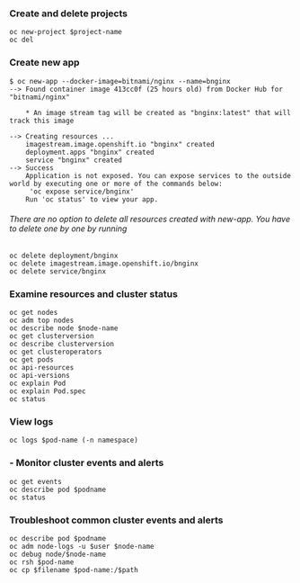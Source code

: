 ### Create and delete projects
```
oc new-project $project-name
oc del
```

### Create new app
```
$ oc new-app --docker-image=bitnami/nginx --name=bnginx
--> Found container image 413cc0f (25 hours old) from Docker Hub for "bitnami/nginx"

    * An image stream tag will be created as "bnginx:latest" that will track this image

--> Creating resources ...
    imagestream.image.openshift.io "bnginx" created
    deployment.apps "bnginx" created
    service "bnginx" created
--> Success
    Application is not exposed. You can expose services to the outside world by executing one or more of the commands below:
     'oc expose service/bnginx' 
    Run 'oc status' to view your app.
```
###### There are no option to delete all resources created with new-app. You have to delete one by one by running

```
oc delete deployment/bnginx
oc delete imagestream.image.openshift.io/bnginx
oc delete service/bnginx

```

###  Examine resources and cluster status

```
oc get nodes
oc adm top nodes
oc describe node $node-name
oc get clusterversion
oc describe clusterversion
oc get clusteroperators
oc get pods
oc api-resources
oc api-versions
oc explain Pod
oc explain Pod.spec
oc status
```

###  View logs
`oc logs $pod-name (-n namespace)`

### - Monitor cluster events and alerts

```
oc get events
oc describe pod $podname
oc status

```
###  Troubleshoot common cluster events and alerts
```
oc describe pod $podname
oc adm node-logs -u $user $node-name
oc debug node/$node-name
oc rsh $pod-name
oc cp $filename $pod-name:/$path
```
